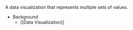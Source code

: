 A data visualization that represents multiple sets of values.

- Background
	- [[Data Visualization]]